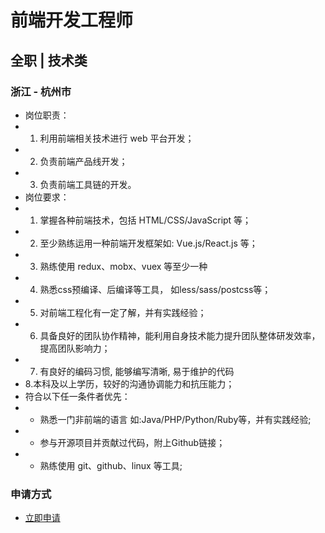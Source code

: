 
# 前端开发工程师
## 全职  |  技术类
### 浙江 - 杭州市

- 岗位职责：
- 1. 利用前端相关技术进行 web 平台开发；
- 2. 负责前端产品线开发；
- 3. 负责前端工具链的开发。
- 岗位要求：
- 1. 掌握各种前端技术，包括 HTML/CSS/JavaScript 等；
- 2. 至少熟练运用一种前端开发框架如: Vue.js/React.js 等；
- 3. 熟练使用 redux、mobx、vuex 等至少一种
- 4. 熟悉css预编译、后编译等工具， 如less/sass/postcss等；
- 5. 对前端工程化有一定了解，并有实践经验；
- 6. 具备良好的团队协作精神，能利用自身技术能力提升团队整体研发效率，提高团队影响力；
- 7. 有良好的编码习惯, 能够编写清晰, 易于维护的代码
- 8.本科及以上学历，较好的沟通协调能力和抗压能力；
- 符合以下任一条件者优先：
- * 熟悉一门非前端的语言 如:Java/PHP/Python/Ruby等，并有实践经验;
- * 参与开源项目并贡献过代码，附上Github链接；
- * 熟练使用 git、github、linux 等工具;
### 申请方式
- <a href="mailto:hr@tuya.com?subject=求职简历-前端开发工程师-来自GitHub">立即申请</a>